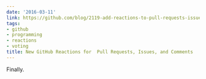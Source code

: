 ```yaml
---
date: '2016-03-11'
link: https://github.com/blog/2119-add-reactions-to-pull-requests-issues-and-comments
tags:
- github
- programming
- reactions
- voting
title: New GitHub Reactions for  Pull Requests, Issues, and Comments
---
```


Finally.
